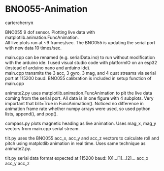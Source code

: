 # BNO055-Animation

cartercherry&pi;

BNO055 9 dof sensor.
Plotting live data with matplotlib.animation.FuncAnimation.  
All live plots run at ~9 frames/sec. The BNO055 is updating the serial port with new data
10 times/sec.

main.cpp can be renamed (e.g. serialData.ino) to run without modification with the arduino ide.
I used visual studio code with platformIO on an esp32 (instead of arduino nano and arduino ide).  
main.cpp transmits the 3 acc, 3 gyro, 3 mag, and 4 quat streams via serial port at 115200 baud.
BNO055 calibration is included in setup function of main.cpp

animate2.py uses matplotlib.animation.FuncAnimation to plt the live data coming from
the serial port. All data is in one figure with 4 subplots.
Very important that blit=True in FuncAnimation().
Noticed no difference in animation frame rate whether numpy arrays were used, so used
python lists, append(), and pop().

compass.py plots magnetic heading as live animation. Uses mag_x, mag_y vectors from main.cpp serial stream.

tilt.py uses the BNO055 acc_x, acc_y and acc_z vectors to calculate roll and pitch using matplotlib
animation in real time. Uses same technique as animate2.py.

tilt.py serial data format expected at 115200 baud:
[0]...[1]...[2]...
acc_x acc_y acc_z
